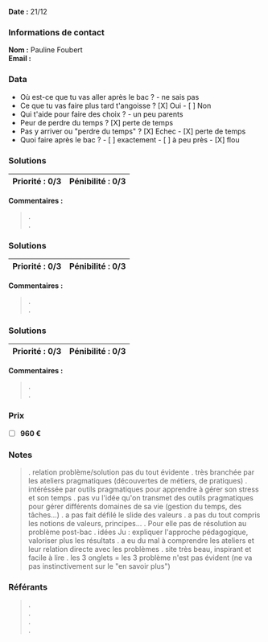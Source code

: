 
**Date :** 21/12

### Informations de contact
**Nom :** Pauline Foubert  
**Email :**

### Data

- Où est-ce que tu vas aller après le bac ? - ne sais pas
- Ce que tu vas faire plus tard t'angoisse ? [X] Oui - [ ] Non
- Qui t'aide pour faire des choix ? - un peu parents
- Peur de perdre du temps ? [X] perte de temps 
- Pas y arriver ou "perdre du temps" ? [X] Echec - [X] perte de temps 
- Quoi faire après le bac ? - [ ] exactement - [ ] à peu près - [X] flou

### Solutions

**Priorité :** 0/3 | **Pénibilité :** 0/3 
------------ | -------------
**Commentaires :**
> .  
> .  

### Solutions

**Priorité :** 0/3 | **Pénibilité :** 0/3 
------------ | -------------
**Commentaires :**
> .  
> .  

### Solutions

**Priorité :** 0/3 | **Pénibilité :** 0/3 
------------ | -------------
**Commentaires :**
> .  
> .  

### Prix

- [ ] **960 €**

### Notes

> .  relation problème/solution pas du tout évidente
> .  très branchée par les ateliers pragmatiques (découvertes de métiers, de pratiques)
> .  intéréssée par outils pragmatiques pour apprendre à gérer son stress et son temps
> .  pas vu l'idée qu'on transmet des outils pragmatiques pour gérer différents domaines de sa vie (gestion du temps, des tâches...)
> .  a pas fait défilé le slide des valeurs
> .  a pas du tout compris les notions de valeurs, principes...
> .  Pour elle pas de résolution au problème post-bac
> .  idées Ju : expliquer l'approche pédagogique, valoriser plus les résultats
> .  a eu du mal à comprendre les ateliers et leur relation directe avec les problèmes
> .  site très beau, inspirant et facile à lire
> .  les 3 onglets = les 3 problème n'est pas évident (ne va pas instinctivement sur le "en savoir plus")


### Référants

> .  
> .  
> .  
> .  

